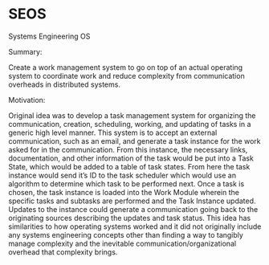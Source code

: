 # SEOS
Systems Engineering OS

Summary:

Create a work management system to go on top of an actual operating system to coordinate work and reduce complexity from communication overheads in distributed systems.

Motivation:

Original idea was to develop a task management system for organizing the communication, creation, scheduling, working, and updating of tasks in a generic high level manner. This system is to accept an external communication, such as an email, and generate a task instance for the work asked for in the communication. From this instance, the necessary links, documentation, and other information of the task would be put into a Task State, which would be added to a table of task states. From here the task instance would send it’s ID to the task scheduler which would use an algorithm to determine which task to be performed next. Once a task is chosen, the task instance is loaded into the Work Module wherein the specific tasks and subtasks are performed and the Task Instance updated. Updates to the instance could generate a communication going back to the originating sources describing the updates and task status.
This idea has similarities to how operating systems worked and it did not originally include any systems engineering concepts other than finding a way to tangibly manage complexity and the inevitable communication/organizational overhead that complexity brings.

